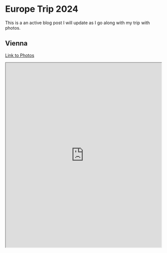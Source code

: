 # Europe Trip 2024

This is a an active blog post I will update as I go along with my trip with photos.

## Vienna



<p width = "100%" align="center">

<a href="https://1drv.ms/a/s!AvgAVex2Jv03l7AkvAjiXmWM0t4V9w">Link to Photos</a>

<iframe src = "https://1drv.ms/a/s!AvgAVex2Jv03l7AkvAjiXmWM0t4V9w" height="600" width = "100%" style = "display:block;" > </iframe>
</p> 